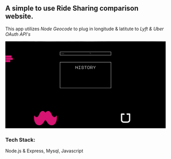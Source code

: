 ## A simple to use Ride Sharing comparison website.
This app utilizes *Node Geocode* to plug in longitude & latitute to 
*Lyft & Uber OAuth API's* 

![RideShare](/public/stylesheets/images/UI.png)

### Tech Stack: 
Node.js & Express, Mysql, Javascript
